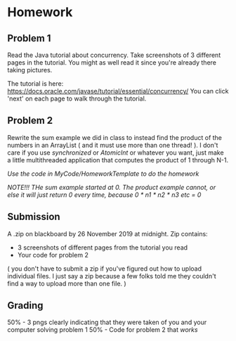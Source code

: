 # Homework

## Problem 1
Read the Java tutorial about concurrency. Take screenshots of 3 different pages
in the tutorial. You might as well read it since you're already there taking
pictures.

The tutorial is here: https://docs.oracle.com/javase/tutorial/essential/concurrency/
You can click 'next' on each page to walk through the tutorial.

## Problem 2
Rewrite the sum example we did in class to instead find the product of the
numbers in an ArrayList ( and it must use more than one thread! ). I don't care
if you use *synchronized* or *AtomicInt* or whatever you want, just make a
little multithreaded application that computes the product of 1 through N-1.

*Use the code in MyCode/HomeworkTemplate to do the homework*

*NOTE!!! THe sum example started at 0. The product example cannot, or else it
will just return 0 every time, because 0 * n1 * n2 * n3 etc = 0*

## Submission
A .zip on blackboard by 26 November 2019 at midnight.
Zip contains:
* 3 screenshots of different pages from the tutorial you read
* Your code for problem 2

( you don't have to submit a zip if you've figured out how to upload individual
files. I just say a zip because a few folks told me they couldn't find a way to
upload more than one file. )

## Grading
50% - 3 pngs clearly indicating that they were taken of you and your computer
solving problem 1
50% - Code for problem 2 that *works*
